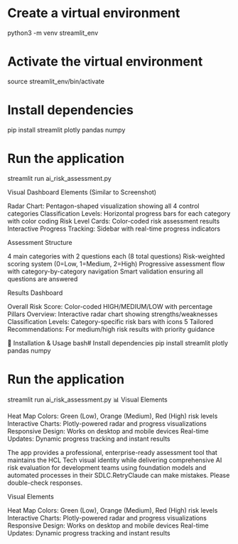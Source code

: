 

# Create a virtual environment
python3 -m venv streamlit_env

# Activate the virtual environment
source streamlit_env/bin/activate

# Install dependencies
pip install streamlit plotly pandas numpy

# Run the application
streamlit run ai_risk_assessment.py





Visual Dashboard Elements (Similar to Screenshot)

Radar Chart: Pentagon-shaped visualization showing all 4 control categories
Classification Levels: Horizontal progress bars for each category with color coding
Risk Level Cards: Color-coded risk assessment results
Interactive Progress Tracking: Sidebar with real-time progress indicators

Assessment Structure

4 main categories with 2 questions each (8 total questions)
Risk-weighted scoring system (0=Low, 1=Medium, 2=High)
Progressive assessment flow with category-by-category navigation
Smart validation ensuring all questions are answered

Results Dashboard

Overall Risk Score: Color-coded HIGH/MEDIUM/LOW with percentage
Pillars Overview: Interactive radar chart showing strengths/weaknesses
Classification Levels: Category-specific risk bars with icons
5 Tailored Recommendations: For medium/high risk results with priority guidance

🚀 Installation & Usage
bash# Install dependencies
pip install streamlit plotly pandas numpy

# Run the application
streamlit run ai_risk_assessment.py
📊 Visual Elements

Heat Map Colors: Green (Low), Orange (Medium), Red (High) risk levels
Interactive Charts: Plotly-powered radar and progress visualizations
Responsive Design: Works on desktop and mobile devices
Real-time Updates: Dynamic progress tracking and instant results

The app provides a professional, enterprise-ready assessment tool that maintains the HCL Tech visual identity while delivering comprehensive AI risk evaluation for development teams using foundation models and automated processes in their SDLC.RetryClaude can make mistakes. Please double-check responses.

Visual Elements

Heat Map Colors: Green (Low), Orange (Medium), Red (High) risk levels
Interactive Charts: Plotly-powered radar and progress visualizations
Responsive Design: Works on desktop and mobile devices
Real-time Updates: Dynamic progress tracking and instant results